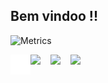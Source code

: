 ## Bem vindoo !!

![Metrics](https://metrics.lecoq.io/thalisreboucas?template=classic&introduction=1&languages=1&isocalendar=1&stars=1&activity=1&achievements=1&notable=1&pagespeed=1&lines=1&followup=1&isocalendar.duration=half-year&languages.limit=8&languages.sections=most-used&languages.colors=github&languages.threshold=0%25&languages.indepth=false&languages.categories=markup%2C%20programming&languages.recent.categories=markup%2C%20programming&languages.recent.load=300&languages.recent.days=14&introduction.title=true&stars.limit=4&followup.sections=repositories&activity.limit=5&activity.load=300&activity.days=14&activity.filter=all&activity.visibility=all&activity.timestamps=false&achievements.threshold=C&achievements.secrets=true&achievements.display=compact&achievements.limit=0&notable.repositories=false&pagespeed.url=.user.website&pagespeed.detailed=true&pagespeed.screenshot=true&config.timezone=America%2FFortaleza)


[<img align="left" width="32px" src="https://github.com/thalisreboucas/Portfolio/blob/main/static/images/logo_w.png"/>](https://thalis.netlify.app/)
[<img align="left" width="32px" src="https://cdn-icons-png.flaticon.com/512/1384/1384014.png"/>](https://www.linkedin.com/in/thalisreboucas/)
[<img align="left" width="32px" src="https://cdn-icons-png.flaticon.com/512/1384/1384015.png"/>](https://www.instagram.com/thalisreboucas/)
[<img align="left" width="32px" src="https://cdn-icons.flaticon.com/png/512/4138/premium/4138168.png?token=exp=1635271143~hmac=2fad5162042a45c4de2d9d5c99465dbe"/>](https://www.twitter.com/thalisreboucas/) 
